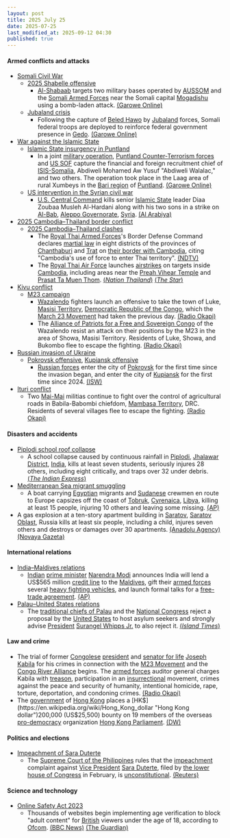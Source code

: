 ```yaml
---
layout: post
title: 2025 July 25
date: 2025-07-25
last_modified_at: 2025-09-12 04:30
published: true
---
```



#### Armed conflicts and attacks

* [Somali Civil War](https://en.wikipedia.org/wiki/Somali_Civil_War "Somali Civil War")
  * [2025 Shabelle offensive](https://en.wikipedia.org/wiki/2025_Shabelle_offensive "2025 Shabelle offensive")
    * [Al-Shabaab](https://en.wikipedia.org/wiki/Al-Shabaab_%28militant_group%29 "Al-Shabaab (militant group)") targets two military bases operated by [AUSSOM](https://en.wikipedia.org/wiki/AUSSOM "AUSSOM") and the [Somali Armed Forces](https://en.wikipedia.org/wiki/Somali_Armed_Forces "Somali Armed Forces") near the Somali capital [Mogadishu](https://en.wikipedia.org/wiki/Mogadishu "Mogadishu") using a bomb-laden attack. [(Garowe Online)](https://www.garoweonline.com/en/news/somalia/al-shabaab-targets-military-bases-near-somali-capital-with-bomb-laden-assault)
  * [Jubaland crisis](https://en.wikipedia.org/wiki/Jubaland_crisis "Jubaland crisis")
    * Following the capture of [Beled Hawo](https://en.wikipedia.org/wiki/Beled_Hawo "Beled Hawo") by [Jubaland](https://en.wikipedia.org/wiki/Jubaland "Jubaland") forces, Somali federal troops are deployed to reinforce federal government presence in [Gedo](https://en.wikipedia.org/wiki/Gedo "Gedo"). [(Garowe Online)](https://www.garoweonline.com/en/news/somalia/somalia-federal-troop-deployment-sparks-fears-of-renewed-conflict-in-gedo-region)
* [War against the Islamic State](https://en.wikipedia.org/wiki/War_against_the_Islamic_State "War against the Islamic State")
  * [Islamic State insurgency in Puntland](https://en.wikipedia.org/wiki/Islamic_State_insurgency_in_Puntland "Islamic State insurgency in Puntland")
    * In a joint [military operation](https://en.wikipedia.org/wiki/Military_operation "Military operation"), [Puntland Counter-Terrorism forces](https://en.wikipedia.org/wiki/Puntland_counter-terrorism_operations "Puntland counter-terrorism operations") and [US SOF](https://en.wikipedia.org/wiki/US_SOF "US SOF") capture the financial and foreign recruitment chief of [ISIS-Somalia](https://en.wikipedia.org/wiki/ISIS-Somalia "ISIS-Somalia"), Abdiweli Mohamed Aw Yusuf "Abdiweli Walalac," and two others. The operation took place in the Laag area of rural Xumbeys in the [Bari region](https://en.wikipedia.org/wiki/Bari_Region "Bari Region") of [Puntland](https://en.wikipedia.org/wiki/Puntland "Puntland"). [(Garowe Online)](https://www.garoweonline.com/en/news/somalia/somalia-puntland-forces-with-u-s-support-capture-senior-isis-leader)
  * [US intervention in the Syrian civil war](https://en.wikipedia.org/wiki/US_intervention_in_the_Syrian_civil_war "US intervention in the Syrian civil war")
    * [U.S. Central Command](https://en.wikipedia.org/wiki/United_States_Central_Command "United States Central Command") kills senior [Islamic State](https://en.wikipedia.org/wiki/Islamic_State "Islamic State") leader Diaa Zoubaa Musleh Al-Hardani along with his two sons in a strike on [Al-Bab](https://en.wikipedia.org/wiki/Al-Bab "Al-Bab"), [Aleppo Governorate](https://en.wikipedia.org/wiki/Aleppo_Governorate "Aleppo Governorate"), [Syria](https://en.wikipedia.org/wiki/Syria "Syria"). [(Al Arabiya)](https://english.alarabiya.net/News/middle-east/2025/07/25/us-centcom-says-it-killed-senior-isis-leader-in-syria)
* [2025 Cambodia–Thailand border conflict](https://en.wikipedia.org/wiki/2025_Cambodia%E2%80%93Thailand_border_conflict "2025 Cambodia–Thailand border conflict")
  * [2025 Cambodia–Thailand clashes](https://en.wikipedia.org/wiki/2025_Cambodia%E2%80%93Thailand_clashes "2025 Cambodia–Thailand clashes")
    * The [Royal Thai Armed Forces](https://en.wikipedia.org/wiki/Royal_Thai_Armed_Forces "Royal Thai Armed Forces")'s Border Defense Command declares [martial law](https://en.wikipedia.org/wiki/Martial_law "Martial law") in eight districts of the provinces of [Chanthaburi](https://en.wikipedia.org/wiki/Chanthaburi_province "Chanthaburi province") and [Trat](https://en.wikipedia.org/wiki/Trat_province "Trat province") on [their border with Cambodia](https://en.wikipedia.org/wiki/Cambodia%E2%80%93Thailand_border "Cambodia–Thailand border"), citing "Cambodia's use of force to enter Thai territory". [(NDTV)](https://www.ndtv.com/world-news/thailand-declares-martial-law-in-8-districts-bordering-cambodia-after-deadly-clashes-news-agency-afp-8949722)
    * The [Royal Thai Air Force](https://en.wikipedia.org/wiki/Royal_Thai_Air_Force "Royal Thai Air Force") launches [airstrikes](https://en.wikipedia.org/wiki/Airstrike "Airstrike") on targets inside [Cambodia](https://en.wikipedia.org/wiki/Cambodia "Cambodia"), including areas near the [Preah Vihear Temple](https://en.wikipedia.org/wiki/Preah_Vihear_Temple "Preah Vihear Temple") and [Prasat Ta Muen Thom](https://en.wikipedia.org/wiki/Prasat_Ta_Muen_Thom "Prasat Ta Muen Thom"). [(*Nation Thailand*)](https://www.nationthailand.com/news/asean/40053066) [(*The Star*)](https://www.thestar.com.my/aseanplus/aseanplus-news/2025/07/25/thai-air-force-deploys-f-16s-to-bomb-cambodian-targets-in-three-key-strategic-areas)
* [Kivu conflict](https://en.wikipedia.org/wiki/Kivu_conflict "Kivu conflict")
  * [M23 campaign](https://en.wikipedia.org/wiki/M23_campaign_%282022%E2%80%93present%29 "M23 campaign (2022–present)")
    * [Wazalendo](https://en.wikipedia.org/wiki/Wazalendo "Wazalendo") fighters launch an offensive to take the town of Luke, [Masisi Territory](https://en.wikipedia.org/wiki/Masisi_Territory "Masisi Territory"), [Democratic Republic of the Congo](https://en.wikipedia.org/wiki/Democratic_Republic_of_the_Congo "Democratic Republic of the Congo"), which the [March 23 Movement](https://en.wikipedia.org/wiki/March_23_Movement "March 23 Movement") had taken the previous day. [(Radio Okapi)](https://www.radiookapi.net/2025/07/25/actualite/securite/nord-kivu-violents-affrontements-entre-m23-et-groupes-armes-locaux)
    * The [Alliance of Patriots for a Free and Sovereign Congo](https://en.wikipedia.org/wiki/Alliance_of_Patriots_for_a_Free_and_Sovereign_Congo "Alliance of Patriots for a Free and Sovereign Congo") of the Wazalendo resist an attack on their positions by the M23 in the area of Showa, Masisi Territory. Residents of Luke, Showa, and Bukombo flee to escape the fighting. [(Radio Okapi)](https://www.radiookapi.net/2025/07/25/actualite/securite/nord-kivu-violents-affrontements-entre-m23-et-groupes-armes-locaux)
* [Russian invasion of Ukraine](https://en.wikipedia.org/wiki/Russian_invasion_of_Ukraine "Russian invasion of Ukraine")
  * [Pokrovsk offensive](https://en.wikipedia.org/wiki/Pokrovsk_offensive "Pokrovsk offensive"), [Kupiansk offensive](https://en.wikipedia.org/wiki/Kupiansk_offensive "Kupiansk offensive")
    * [Russian forces](https://en.wikipedia.org/wiki/Russian_Armed_Forces "Russian Armed Forces") enter the city of [Pokrovsk](https://en.wikipedia.org/wiki/Pokrovsk "Pokrovsk") for the first time since the invasion began, and enter the city of [Kupiansk](https://en.wikipedia.org/wiki/Kupiansk "Kupiansk") for the first time since 2024. [(ISW)](https://www.understandingwar.org/backgrounder/russian-offensive-campaign-assessment-july-25-2025)
* [Ituri conflict](https://en.wikipedia.org/wiki/Ituri_conflict "Ituri conflict")
  * Two [Mai-Mai](https://en.wikipedia.org/wiki/Mai-Mai "Mai-Mai") militias continue to fight over the control of agricultural roads in Babila-Babombi chiefdom, [Mambasa Territory](https://en.wikipedia.org/wiki/Mambasa_Territory "Mambasa Territory"), DRC. Residents of several villages flee to escape the fighting. [(Radio Okapi)](https://www.radiookapi.net/2025/07/25/actualite/securite/ituri-affrontements-entre-factions-mai-mai-mambasa-des-milliers-de)

#### Disasters and accidents

* [Piplodi school roof collapse](https://en.wikipedia.org/wiki/Piplodi_school_roof_collapse "Piplodi school roof collapse")
  * A school collapse caused by continuous rainfall in [Piplodi](https://en.wikipedia.org/wiki/Piplodi "Piplodi"), [Jhalawar District](https://en.wikipedia.org/wiki/Jhalawar_District "Jhalawar District"), [India](https://en.wikipedia.org/wiki/India "India"), kills at least seven students, seriously injures 28 others, including eight critically, and traps over 32 under debris. [(*The Indian Express*)](https://indianexpress.com/article/india/rajasthan-school-building-collapse-jhalawar-children-trapped-toll-rescue-ops-10148248/)
* [Mediterranean Sea migrant smuggling](https://en.wikipedia.org/wiki/Mediterranean_Sea_migrant_smuggling "Mediterranean Sea migrant smuggling")
  * A boat carrying [Egyptian](https://en.wikipedia.org/wiki/Egypt "Egypt") migrants and [Sudanese](https://en.wikipedia.org/wiki/Sudan "Sudan") crewmen en route to Europe capsizes off the coast of [Tobruk](https://en.wikipedia.org/wiki/Tobruk "Tobruk"), [Cyrenaica](https://en.wikipedia.org/wiki/Cyrenaica "Cyrenaica"), [Libya](https://en.wikipedia.org/wiki/Libya "Libya"), killing at least 15 people, injuring 10 others and leaving some missing. [(AP)](https://apnews.com/article/migrants-libya-boat-egyptians-europe-boat-coast-sea-3d0a471e7fde93dadc1706fdc3c09ce3)
* A gas explosion at a ten-story apartment building in [Saratov](https://en.wikipedia.org/wiki/Saratov "Saratov"), [Saratov Oblast](https://en.wikipedia.org/wiki/Saratov_Oblast "Saratov Oblast"), Russia kills at least six people, including a child, injures seven others and destroys or damages over 30 apartments. [(Anadolu Agency)](https://www.aa.com.tr/en/asia-pacific/5-killed-7-injured-in-gas-explosion-in-russias-city-of-saratov/3642086) [(Novaya Gazeta)](https://novayagazeta.eu/articles/2025/07/25/four-dead-as-block-of-flats-in-russian-city-of-saratov-partially-collapses-after-suspected-gas-explosion-en-news)

#### International relations

* [India–Maldives relations](https://en.wikipedia.org/wiki/India%E2%80%93Maldives_relations "India–Maldives relations")
  * [Indian](https://en.wikipedia.org/wiki/India "India") [prime minister](https://en.wikipedia.org/wiki/Prime_Minister_of_India "Prime Minister of India") [Narendra Modi](https://en.wikipedia.org/wiki/Narendra_Modi "Narendra Modi") announces India will lend a US$565 million [credit line](https://en.wikipedia.org/wiki/Line_of_credit "Line of credit") to the [Maldives](https://en.wikipedia.org/wiki/Maldives "Maldives"), gift their [armed forces](https://en.wikipedia.org/wiki/Maldives_National_Defence_Force "Maldives National Defence Force") several [heavy fighting vehicles](https://en.wikipedia.org/wiki/Infantry_fighting_vehicles "Infantry fighting vehicles"), and launch formal talks for a [free-trade agreement](https://en.wikipedia.org/wiki/Free-trade_agreement "Free-trade agreement"). [(AP)](https://apnews.com/article/india-maldives-modi-muizzu-credit-independence-ad1834dc3f26e74890b25d743639f177)
* [Palau–United States relations](https://en.wikipedia.org/wiki/Palau%E2%80%93United_States_relations "Palau–United States relations")
  * The [traditional chiefs of Palau](https://en.wikipedia.org/wiki/Traditional_chiefs_of_Palau "Traditional chiefs of Palau") and the [National Congress](https://en.wikipedia.org/wiki/Palau_National_Congress "Palau National Congress") reject a proposal by the [United States](https://en.wikipedia.org/wiki/United_States "United States") to host asylum seekers and strongly advise [President](https://en.wikipedia.org/wiki/President_of_Palau "President of Palau") [Surangel Whipps Jr.](https://en.wikipedia.org/wiki/Surangel_Whipps_Jr. "Surangel Whipps Jr.") to also reject it. [(*Island Times*)](https://islandtimes.org/palau-leaders-reject-u-s-proposal-to-host-asylum-seekers/)

#### Law and crime

* The trial of former [Congolese](https://en.wikipedia.org/wiki/Democratic_Republic_of_the_Congo "Democratic Republic of the Congo") [president](https://en.wikipedia.org/wiki/President_of_the_Democratic_Republic_of_the_Congo "President of the Democratic Republic of the Congo") and [senator for life](https://en.wikipedia.org/wiki/Senator_for_life "Senator for life") [Joseph Kabila](https://en.wikipedia.org/wiki/Joseph_Kabila "Joseph Kabila") for his crimes in connection with the [M23 Movement](https://en.wikipedia.org/wiki/March_23_Movement "March 23 Movement") and the [Congo River Alliance](https://en.wikipedia.org/wiki/Congo_River_Alliance "Congo River Alliance") begins. The [armed forces](https://en.wikipedia.org/wiki/Armed_Forces_of_the_Democratic_Republic_of_the_Congo "Armed Forces of the Democratic Republic of the Congo") auditor general charges Kabila with [treason](https://en.wikipedia.org/wiki/Treason "Treason"), participation in an [insurrectional](https://en.wikipedia.org/wiki/Insurrection "Insurrection") movement, crimes against the peace and security of humanity, intentional homicide, rape, torture, deportation, and condoning crimes. [(Radio Okapi)](https://www.radiookapi.net/2025/07/25/actualite/justice/rdc-ouverture-du-proces-de-joseph-kabila-ce-vendredi-devant-la-haute)
* The [government](https://en.wikipedia.org/wiki/Government_of_Hong_Kong "Government of Hong Kong") of [Hong Kong](https://en.wikipedia.org/wiki/Hong_Kong "Hong Kong") places a [HK$](https://en.wikipedia.org/wiki/Hong_Kong_dollar "Hong Kong dollar")200,000 (US$25,500) bounty on 19 members of the overseas [pro-democracy](https://en.wikipedia.org/wiki/Pro-democracy_camp_%28Hong_Kong%29 "Pro-democracy camp (Hong Kong)") organization [Hong Kong Parliament](https://en.wikipedia.org/wiki/Hong_Kong_Parliament_Electoral_Organizing_Committee "Hong Kong Parliament Electoral Organizing Committee"). [(DW)](https://www.dw.com/en/hong-kong-places-bounty-on-19-pro-democracy-activists/a-73407151)

#### Politics and elections

* [Impeachment of Sara Duterte](https://en.wikipedia.org/wiki/Impeachment_of_Sara_Duterte "Impeachment of Sara Duterte")
  * The [Supreme Court of the Philippines](https://en.wikipedia.org/wiki/Supreme_Court_of_the_Philippines "Supreme Court of the Philippines") rules that the [impeachment](https://en.wikipedia.org/wiki/Impeachment_in_the_Philippines "Impeachment in the Philippines") complaint against [Vice President](https://en.wikipedia.org/wiki/Vice_President_of_the_Philippines "Vice President of the Philippines") [Sara Duterte](https://en.wikipedia.org/wiki/Sara_Duterte "Sara Duterte"), filed by [the lower house of Congress](https://en.wikipedia.org/wiki/House_of_Representatives_of_the_Philippines "House of Representatives of the Philippines") in February, is [unconstitutional](https://en.wikipedia.org/wiki/Constitution_of_the_Philippines "Constitution of the Philippines"). [(Reuters)](https://www.reuters.com/world/asia-pacific/philippine-supreme-court-voids-impeachment-complaint-against-vp-duterte-2025-07-25/)

#### Science and technology

* [Online Safety Act 2023](https://en.wikipedia.org/wiki/Online_Safety_Act_2023 "Online Safety Act 2023")
  * Thousands of websites begin implementing age verification to block "adult content" for [British](https://en.wikipedia.org/wiki/United_Kingdom "United Kingdom") viewers under the age of 18, according to [Ofcom](https://en.wikipedia.org/wiki/Ofcom "Ofcom"). [(BBC News)](https://www.bbc.co.uk/news/articles/c24v4dl5r16o) [(The Guardian)](https://www.theguardian.com/technology/2025/jul/24/what-are-the-new-uk-online-safety-rules-and-how-will-they-be-enforced)
